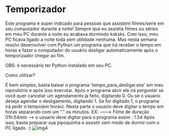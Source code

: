 # Temporizador

Este programa é super indicado para pessoas que assistem filmes/serie em seu computador durante a noite!
Sempre que eu assistia filmes ou séries em meu PC durante a noite eu acabava dormindo ksksks. 
Com isso, meu PC ficava ligado a noite toda sem utilidade nenhuma. Mas nesta semana resolvi desenvolver com Python 
um programa que irá receber o tempo em horas e fazer o computador do usuário desligar automaticamente após o temporizador chegar ao fim.

OBS: é necessário ter Python instalado em seu PC.

Como utilizar?

É bem simples, basta baixar o programa 'tempo_para_desligar.exe' em meu repositório e após isso executar.
Após o programa abrir ele irá perguntar se você quer cancelar um agendamento ja feito, digitando 0.
Ou se o usuario deseja agendar o desligamento, digitando 1.
Se for digitado 1, o programa irá pedir o tempo(em horas). 
Nesta parte o usuario deve digitar o tempo em horas separando com um "." os minutos.
EX: 
  ---> Filme de duração 01h:54min
  -->  o usuario deve digitar para o programa assim : 1.54
Após isso, basta preparar sua pipoquinha e assistir sem medo de dormir com o PC ligado. :)
![img4](https://user-images.githubusercontent.com/88465561/210899791-0045fefd-743d-4e82-a920-9b65e49490d0.png)
